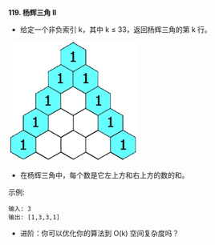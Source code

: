 **119. 杨辉三角 II**
- 给定一个非负索引 k，其中 k ≤ 33，返回杨辉三角的第 k 行。

![PascalTriangle](../../../../../resources/list/generate/PascalTriangle.gif "PascalTriangle")

- 在杨辉三角中，每个数是它左上方和右上方的数的和。

示例:
```
输入: 3
输出: [1,3,3,1]
```
- 进阶：你可以优化你的算法到 O(k) 空间复杂度吗？


